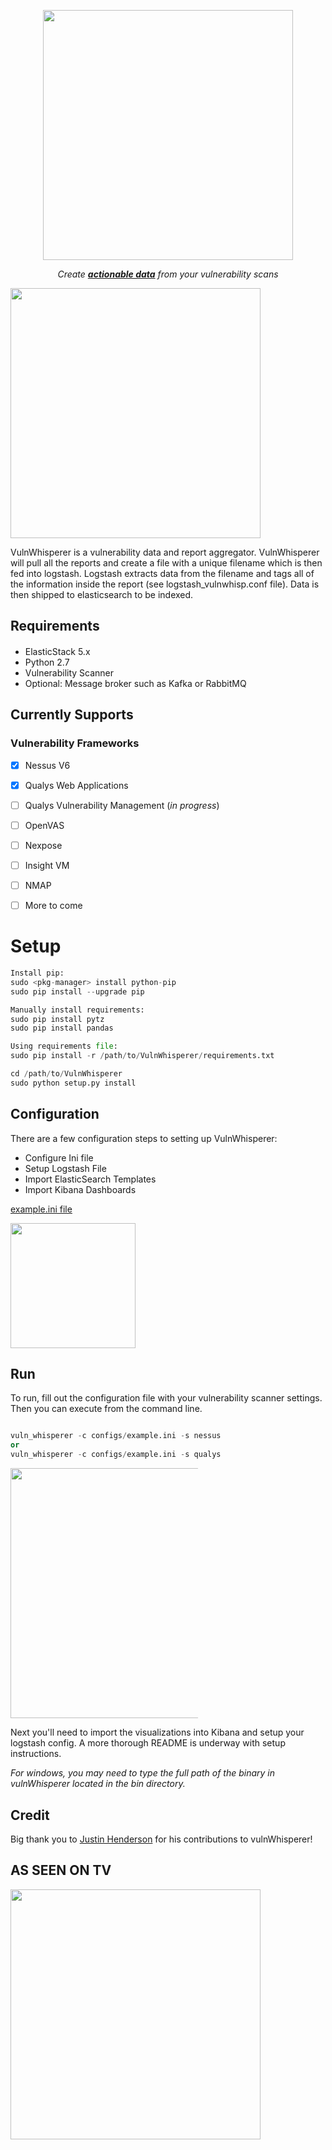 <p align="center"><img src="https://github.com/austin-taylor/vulnwhisperer/blob/master/docs/source/vuln_whisperer_logo_s.png" width="400px"></p>

<p align="center"> <i>Create <u><b>actionable data</b></u> from your vulnerability scans </i> </p> 

<p align="center" style="width:400px"><img src="https://github.com/austin-taylor/vulnwhisperer/blob/master/docs/source/vulnWhispererWebApplications.png" style="width:400px"></p>


VulnWhisperer is a vulnerability data and report aggregator. VulnWhisperer will pull all the reports
 and create a file with a unique filename which is then fed into logstash. Logstash extracts data from the filename and tags all of the information inside the report (see logstash_vulnwhisp.conf file). Data is then shipped to elasticsearch to be indexed.


Requirements
-------------
####
*   ElasticStack 5.x
*   Python 2.7
*   Vulnerability Scanner
*   Optional: Message broker such as Kafka or RabbitMQ 

Currently Supports
-----------------

### Vulnerability Frameworks

- [X] Nessus V6
- [X] Qualys Web Applications
- [ ] Qualys Vulnerability Management (_in progress_)
- [ ] OpenVAS
- [ ] Nexpose
- [ ] Insight VM
- [ ] NMAP
- [ ] More to come


Setup
===============

```python
Install pip:
sudo <pkg-manager> install python-pip
sudo pip install --upgrade pip

Manually install requirements:
sudo pip install pytz
sudo pip install pandas

Using requirements file:
sudo pip install -r /path/to/VulnWhisperer/requirements.txt

cd /path/to/VulnWhisperer
sudo python setup.py install
```


Configuration
-----

There are a few configuration steps to setting up VulnWhisperer:
*   Configure Ini file
*   Setup Logstash File
*   Import ElasticSearch Templates
*   Import Kibana Dashboards

<a href="https://github.com/austin-taylor/VulnWhisperer/blob/master/configs/frameworks_example.ini">example.ini file</a>
<p align="left" style="width:200px"><img src="https://github.com/austin-taylor/vulnwhisperer/blob/master/docs/source/config_example.png" style="width:200px"></p>


Run
-----
To run, fill out the configuration file with your vulnerability scanner settings. Then you can execute from the command line.
```python

vuln_whisperer -c configs/example.ini -s nessus
or
vuln_whisperer -c configs/example.ini -s qualys

```
<p align="center" style="width:300px"><img src="https://github.com/austin-taylor/vulnwhisperer/blob/master/docs/source/running_vuln_whisperer.png" style="width:400px"></p>
Next you'll need to import the visualizations into Kibana and setup your logstash config. A more thorough README is underway with setup instructions.

_For windows, you may need to type the full path of the binary in vulnWhisperer located in the bin directory._

Credit
------
Big thank you to <a href="https://github.com/SMAPPER">Justin Henderson</a> for his contributions to vulnWhisperer!

AS SEEN ON TV
-------------
<p align="center" style="width:400px"><a href="https://twitter.com/MalwareJake/status/935654519471353856"><img src="https://github.com/austin-taylor/vulnwhisperer/blob/master/docs/source/as_seen_on_tv.png" style="width:400px"></a></p>
